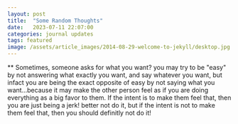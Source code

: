 ```yaml
---
layout: post
title:  "Some Random Thoughts"
date:   2023-07-11 22:07:00
categories: journal updates
tags: featured
image: /assets/article_images/2014-08-29-welcome-to-jekyll/desktop.jpg
---
```

**
Sometimes, someone asks for what you want? you may try to be "easy" by not answering what exactly you want, and say whatever you want, but infact you are being the exact opposite of easy by not saying what you want...because it may make the other person feel as if you are doing everything as a big favor to them. If the intent is to make them feel that, then you are just being a jerk! better not do it, but if the intent is not to make them feel that, then you should definitly not do it!



[jekyll]:      http://jekyllrb.com
[jekyll-gh]:   https://github.com/jekyll/jekyll
[jekyll-help]: https://github.com/jekyll/jekyll-help

